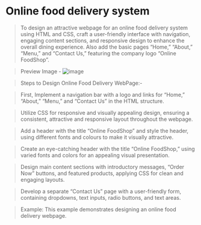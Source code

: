 # Online food delivery system

> To design an attractive webpage for an online food delivery system using HTML and CSS, craft a user-friendly interface with navigation, engaging content sections, and responsive design to enhance the overall dining experience. Also add the basic pages “Home,” “About,” “Menu,” and “Contact Us,” featuring the company logo
“Online FoodShop”.

> Preview Image -
![image](https://github.com/user-attachments/assets/dc5c2090-7608-4a9f-b9a1-2ce6e320a81b)

 >Steps to Design Online Food Delivery WebPage:-

> First, Implement a navigation bar with a logo and links for “Home,” “About,” “Menu,” and “Contact Us” in the HTML structure.

> Utilize CSS for responsive and visually appealing design, ensuring a consistent, attractive and responsive layout throughout the webpage.

> Add a header with the title “Online FoodShop” and style the header, using different fonts and colours to make it visually attractive.

> Create an eye-catching header with the title “Online FoodShop,” using varied fonts and colors for an appealing visual presentation.

> Design main content sections with introductory messages, “Order Now” buttons, and featured products, applying CSS for clean and engaging layouts.

> Develop a separate “Contact Us” page with a user-friendly form, containing dropdowns, text inputs, radio buttons, and text areas.

> Example: This example demonstrates designing an online food delivery webpage.
